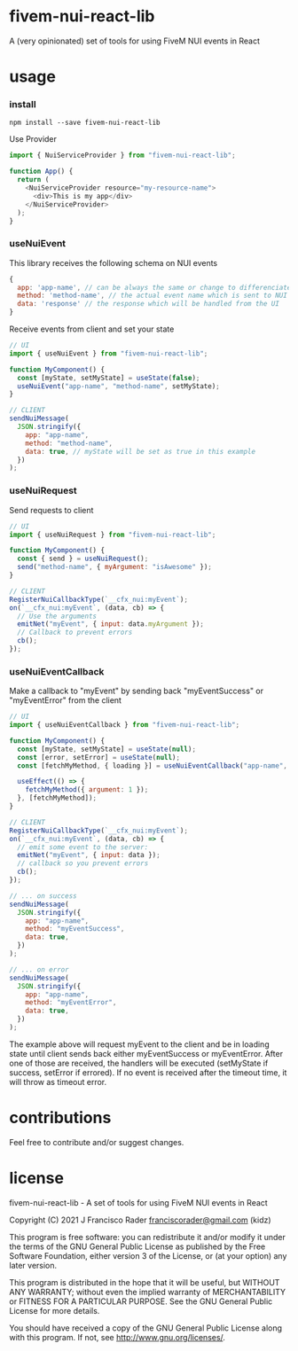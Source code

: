 # fivem-nui-react-lib

A (very opinionated) set of tools for using FiveM NUI events in React

# usage

### install

`npm install --save fivem-nui-react-lib`

Use Provider

```js
import { NuiServiceProvider } from "fivem-nui-react-lib";

function App() {
  return (
    <NuiServiceProvider resource="my-resource-name">
      <div>This is my app</div>
    </NuiServiceProvider>
  );
}
```

### useNuiEvent

This library receives the following schema on NUI events

```js
{
  app: 'app-name', // can be always the same or change to differenciate events better on the UI
  method: 'method-name', // the actual event name which is sent to NUI
  data: 'response' // the response which will be handled from the UI
}
```

Receive events from client and set your state

```js
// UI
import { useNuiEvent } from "fivem-nui-react-lib";

function MyComponent() {
  const [myState, setMyState] = useState(false);
  useNuiEvent("app-name", "method-name", setMyState);
}

// CLIENT
sendNuiMessage(
  JSON.stringify({
    app: "app-name",
    method: "method-name",
    data: true, // myState will be set as true in this example
  })
);
```

### useNuiRequest

Send requests to client

```js
// UI
import { useNuiRequest } from "fivem-nui-react-lib";

function MyComponent() {
  const { send } = useNuiRequest();
  send("method-name", { myArgument: "isAwesome" });
}

// CLIENT
RegisterNuiCallbackType(`__cfx_nui:myEvent`);
on(`__cfx_nui:myEvent`, (data, cb) => {
  // Use the arguments
  emitNet("myEvent", { input: data.myArgument });
  // Callback to prevent errors
  cb();
});
```

### useNuiEventCallback

Make a callback to "myEvent" by sending back "myEventSuccess" or "myEventError" from the client

```js
// UI
import { useNuiEventCallback } from "fivem-nui-react-lib";

function MyComponent() {
  const [myState, setMyState] = useState(null);
  const [error, setError] = useState(null);
  const [fetchMyMethod, { loading }] = useNuiEventCallback("app-name", "myEvent", setMyState, setError);

  useEffect(() => {
    fetchMyMethod({ argument: 1 });
  }, [fetchMyMethod]);
}

// CLIENT
RegisterNuiCallbackType(`__cfx_nui:myEvent`);
on(`__cfx_nui:myEvent`, (data, cb) => {
  // emit some event to the server:
  emitNet("myEvent", { input: data });
  // callback so you prevent errors
  cb();
});

// ... on success
sendNuiMessage(
  JSON.stringify({
    app: "app-name",
    method: "myEventSuccess",
    data: true,
  })
);

// ... on error
sendNuiMessage(
  JSON.stringify({
    app: "app-name",
    method: "myEventError",
    data: true,
  })
);
```

The example above will request myEvent to the client and be in loading state until client sends back either myEventSuccess or myEventError.
After one of those are received, the handlers will be executed (setMyState if success, setError if errored).
If no event is received after the timeout time, it will throw as timeout error.

# contributions

Feel free to contribute and/or suggest changes.

# license

fivem-nui-react-lib - A set of tools for using FiveM NUI events in React

Copyright (C) 2021 J Francisco Rader <franciscorader@gmail.com> (kidz)

This program is free software: you can redistribute it and/or modify
it under the terms of the GNU General Public License as published by
the Free Software Foundation, either version 3 of the License, or
(at your option) any later version.

This program is distributed in the hope that it will be useful,
but WITHOUT ANY WARRANTY; without even the implied warranty of
MERCHANTABILITY or FITNESS FOR A PARTICULAR PURPOSE. See the
GNU General Public License for more details.

You should have received a copy of the GNU General Public License
along with this program. If not, see <http://www.gnu.org/licenses/>.
